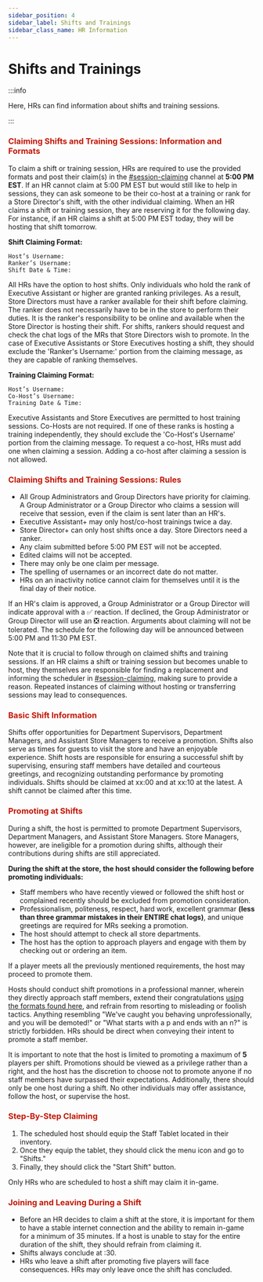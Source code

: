 ```yaml
---
sidebar_position: 4
sidebar_label: Shifts and Trainings
sidebar_class_name: HR Information
---
```


# Shifts and Trainings

:::info

Here, HRs can find information about shifts and training sessions.

:::

### <font color="#C21807">Claiming Shifts and Training Sessions: Information and Formats</font>

To claim a shift or training session, HRs are required to use the provided formats and post their claim(s) in the [#session-claiming](https://discord.com/channels/323081832071561216/889200177536196608) channel at **5:00 PM EST**. If an HR cannot claim at 5:00 PM EST but would still like to help in sessions, they can ask someone to be their co-host at a training or rank for a Store Director's shift, with the other individual claiming. When an HR claims a shift or training session, they are reserving it for the following day. For instance, if an HR claims a shift at 5:00 PM EST today, they will be hosting that shift tomorrow.

**Shift Claiming Format:**

`Host’s Username:`<br />
`Ranker’s Username:`<br />
`Shift Date & Time:`

All HRs have the option to host shifts. Only individuals who hold the rank of Executive Assistant or higher are granted ranking privileges. As a result, Store Directors must have a ranker available for their shift before claiming. The ranker does not necessarily have to be in the store to perform their duties. It is the ranker's responsibility to be online and available when the Store Director is hosting their shift. For shifts, rankers should request and check the chat logs of the MRs that Store Directors wish to promote. In the case of Executive Assistants or Store Executives hosting a shift, they should exclude the 'Ranker's Username:' portion from the claiming message, as they are capable of ranking themselves.

**Training Claiming Format:**

`Host’s Username:`<br />
`Co-Host’s Username:`<br />
`Training Date & Time:`

Executive Assistants and Store Executives are permitted to host training sessions. Co-Hosts are not required. If one of these ranks is hosting a training independently, they should exclude the 'Co-Host's Username' portion from the claiming message. To request a co-host, HRs must add one when claiming a session. Adding a co-host after claiming a session is not allowed.

### <font color="#C21807">Claiming Shifts and Training Sessions: Rules</font>

- All Group Administrators and Group Directors have priority for claiming. A Group Administrator or a Group Director who claims a session will receive that session, even if the claim is sent later than an HR's.
- Executive Assistant+ may only host/co-host trainings twice a day.
- Store Director+ can only host shifts once a day. Store Directors need a ranker.
- Any claim submitted before 5:00 PM EST will not be accepted.
- Edited claims will not be accepted.
- There may only be one claim per message.
- The spelling of usernames or an incorrect date do not matter.
- HRs on an inactivity notice cannot claim for themselves until it is the final day of their notice.

If an HR's claim is approved, a Group Administrator or a Group Director will indicate approval with a ✅ reaction. If declined, the Group Administrator or Group Director will use an ❎ reaction. Arguments about claiming will not be tolerated. The schedule for the following day will be announced between 5:00 PM and 11:30 PM EST.

Note that it is crucial to follow through on claimed shifts and training sessions. If an HR claims a shift or training session but becomes unable to host, they themselves are responsible for finding a replacement and informing the scheduler in [#session-claiming](https://discord.com/channels/323081832071561216/889200177536196608), making sure to provide a reason. Repeated instances of claiming without hosting or transferring sessions may lead to consequences.


### <font color="#C21807">Basic Shift Information</font>
Shifts offer opportunities for Department Supervisors, Department Managers, and Assistant Store Managers to receive a promotion. Shifts also serve as times for guests to visit the store and have an enjoyable experience. Shift hosts are responsible for ensuring a successful shift by supervising, ensuring staff members have detailed and courteous greetings, and recognizing outstanding performance by promoting individuals. Shifts should be claimed at xx:00 and at xx:10 at the latest. A shift cannot be claimed after this time.

### <font color="#C21807">Promoting at Shifts</font>
During a shift, the host is permitted to promote Department Supervisors, Department Managers, and Assistant Store Managers. Store Managers, however, are ineligible for a promotion during shifts, although their contributions during shifts are still appreciated.

__During the shift at the store, the host should consider the following before promoting individuals:__
- Staff members who have recently viewed or followed the shift host or complained recently should be excluded from promotion consideration.
- Professionalism, politeness, respect, hard work, excellent grammar **(less than three grammar mistakes in their ENTIRE chat logs)**, and unique greetings are required for MRs seeking a promotion.
- The host should attempt to check all store departments.
- The host has the option to approach players and engage with them by checking out or ordering an item.

If a player meets all the previously mentioned requirements, the host may proceed to promote them.

Hosts should conduct shift promotions in a professional manner, wherein they directly approach staff members, extend their congratulations [using the formats found here](https://support.bloxstreet.com/hr-information/group-shouts-and-formats#congratulatory-formats-for-shift-promotions), and refrain from resorting to misleading or foolish tactics. Anything resembling "We've caught you behaving unprofessionally, and you will be demoted!" or "What starts with a p and ends with an n?" is strictly forbidden. HRs should be direct when conveying their intent to promote a staff member. 

It is important to note that the host is limited to promoting a maximum of **5** players per shift. Promotions should be viewed as a privilege rather than a right, and the host has the discretion to choose not to promote anyone if no staff members have surpassed their expectations. Additionally, there should only be one host during a shift. No other individuals may offer assistance, follow the host, or supervise the host.

### <font color="#C21807">Step-By-Step Claiming</font>

1. The scheduled host should equip the Staff Tablet located in their inventory.
2. Once they equip the tablet, they should click the menu icon and go to "Shifts."
3. Finally, they should click the "Start Shift" button.

Only HRs who are scheduled to host a shift may claim it in-game.


### <font color="#C21807">Joining and Leaving During a Shift</font>
- Before an HR decides to claim a shift at the store, it is important for them to have a stable internet connection and the ability to remain in-game for a minimum of 35 minutes. If a host is unable to stay for the entire duration of the shift, they should refrain from claiming it.
- Shifts always conclude at :30.
- HRs who leave a shift after promoting five players will face consequences. HRs may only leave once the shift has concluded.
